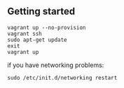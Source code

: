 Getting started
---------------

    vagrant up --no-provision
    vagrant ssh
    sudo apt-get update
    exit
    vagrant up

if you have networking problems:

    sudo /etc/init.d/networking restart
